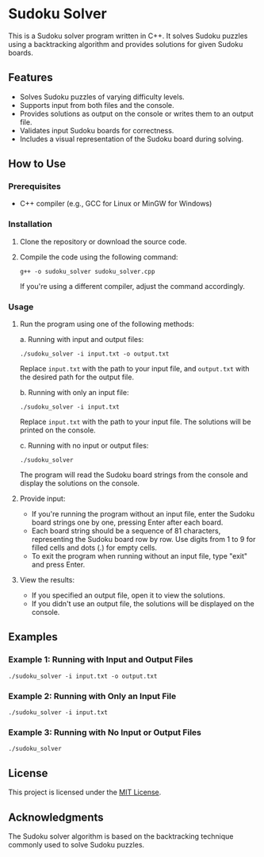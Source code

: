 # Sudoku Solver

This is a Sudoku solver program written in C++. It solves Sudoku puzzles using a backtracking algorithm and provides solutions for given Sudoku boards.

## Features
- Solves Sudoku puzzles of varying difficulty levels.
- Supports input from both files and the console.
- Provides solutions as output on the console or writes them to an output file.
- Validates input Sudoku boards for correctness.
- Includes a visual representation of the Sudoku board during solving.

## How to Use

### Prerequisites
- C++ compiler (e.g., GCC for Linux or MinGW for Windows)

### Installation
1. Clone the repository or download the source code.

2. Compile the code using the following command:
   ```
   g++ -o sudoku_solver sudoku_solver.cpp
   ```
   If you're using a different compiler, adjust the command accordingly.

### Usage
1. Run the program using one of the following methods:

   a. Running with input and output files:
      ```
      ./sudoku_solver -i input.txt -o output.txt
      ```
      Replace `input.txt` with the path to your input file, and `output.txt` with the desired path for the output file.

   b. Running with only an input file:
      ```
      ./sudoku_solver -i input.txt
      ```
      Replace `input.txt` with the path to your input file. The solutions will be printed on the console.

   c. Running with no input or output files:
      ```
      ./sudoku_solver
      ```
      The program will read the Sudoku board strings from the console and display the solutions on the console.

2. Provide input:

   - If you're running the program without an input file, enter the Sudoku board strings one by one, pressing Enter after each board.
   - Each board string should be a sequence of 81 characters, representing the Sudoku board row by row. Use digits from 1 to 9 for filled cells and dots (.) for empty cells.
   - To exit the program when running without an input file, type "exit" and press Enter.

3. View the results:

   - If you specified an output file, open it to view the solutions.
   - If you didn't use an output file, the solutions will be displayed on the console.

## Examples

### Example 1: Running with Input and Output Files
```
./sudoku_solver -i input.txt -o output.txt
```

### Example 2: Running with Only an Input File
```
./sudoku_solver -i input.txt
```

### Example 3: Running with No Input or Output Files
```
./sudoku_solver
```

## License
This project is licensed under the [MIT License](LICENSE).

## Acknowledgments
The Sudoku solver algorithm is based on the backtracking technique commonly used to solve Sudoku puzzles.